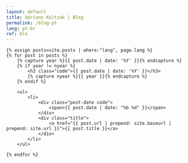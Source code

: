 ```yaml
---
layout: default
title: Adriano Kultzak | Blog
permalink: /blog-pt
lang: pt-br
ref: blo
---
```


<section>

	{% assign posts=site.posts | where:"lang", page.lang %}
	{% for post in posts %}
		{% capture year %}{{ post.date | date: '%Y' }}{% endcapture %}
		{% if year != nyear %}
			<h3 class="code">{{ post.date | date: '%Y' }}</h3>
			{% capture nyear %}{{ year }}{% endcapture %}
		{% endif %}

		<ul>
			<li>
				<div class="post-date code">
					<span>{{ post.date | date: "%b %d" }}</span>
				</div>
				<div class="title">
					<a href="{{ post.url | prepend: site.baseurl | prepend: site.url }}">{{ post.title }}</a>
				</div>
			</li>
		</ul>

	{% endfor %}

</section>
